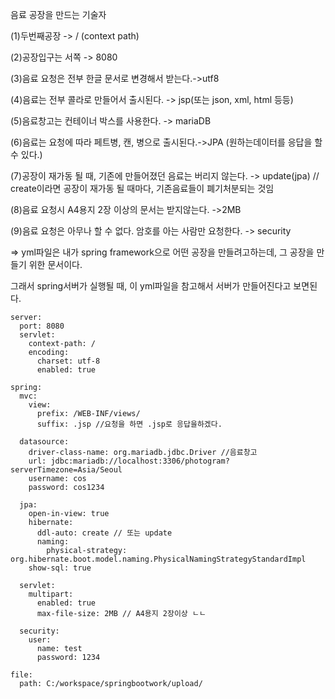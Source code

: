 음료 공장을 만드는 기술자

(1)두번째공장 -> / (context path)

(2)공장입구는 서쪽 -> 8080

(3)음료 요청은 전부 한글 문서로 변경해서 받는다.->utf8

(4)음료는 전부 콜라로 만들어서 출시된다. -> jsp(또는 json, xml, html 등등)

(5)음료창고는 컨테이너 박스를 사용한다. -> mariaDB

(6)음료는 요청에 따라 페트병, 캔, 병으로 출시된다.->JPA (원하는데이터를 응답을 할 수 있다.)

(7)공장이 재가동 될 때, 기존에 만들어졌던 음료는 버리지 않는다. -> update(jpa) // create이라면 공장이 재가동 될 때마다, 기존음료들이 폐기처분되는 것임

(8)음료 요청시 A4용지 2장 이상의 문서는 받지않는다. ->2MB

(9)음료 요청은 아무나 할 수 없다. 암호를 아는 사람만 요청한다. -> security

=>
yml파일은 내가 spring framework으로 어떤 공장을 만들려고하는데, 그 공장을 만들기 위한 문서이다.

그래서 spring서버가 실행될 때, 이 yml파일을 참고해서 서버가 만들어진다고 보면된다.

```
server:
  port: 8080
  servlet:
    context-path: /
    encoding:
      charset: utf-8
      enabled: true

spring:
  mvc:
    view:
      prefix: /WEB-INF/views/
      suffix: .jsp //요청을 하면 .jsp로 응답을하겠다.

  datasource:
    driver-class-name: org.mariadb.jdbc.Driver //음료창고
    url: jdbc:mariadb://localhost:3306/photogram?serverTimezone=Asia/Seoul
    username: cos
    password: cos1234

  jpa:
    open-in-view: true
    hibernate:
      ddl-auto: create // 또는 update
      naming:
        physical-strategy: org.hibernate.boot.model.naming.PhysicalNamingStrategyStandardImpl
    show-sql: true

  servlet:
    multipart:
      enabled: true
      max-file-size: 2MB // A4용지 2장이상 ㄴㄴ

  security:
    user:
      name: test
      password: 1234

file:
  path: C:/workspace/springbootwork/upload/

```
